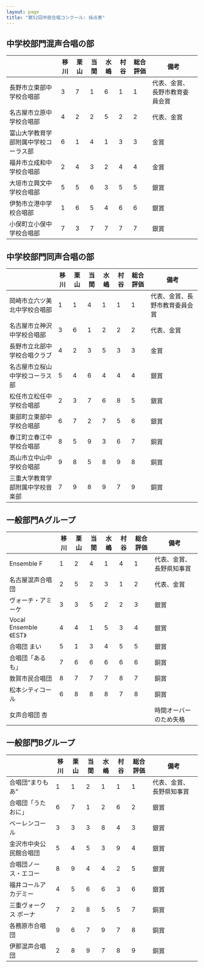 ```yaml
---
layout: page
title: "第52回中部合唱コンクール: 採点表"
---
```

中学校部門混声合唱の部
----------------------

|                                      | 移川 | 栗山 | 当間 | 水嶋 | 村谷 | 総合評価 | 備考                           |
|--------------------------------------|------|------|------|------|------|----------|--------------------------------|
| 長野市立東部中学校合唱部             | 3    | 7    | 1    | 6    | 1    | 1        | 代表、金賞、長野市教育委員会賞 |
| 名古屋市立原中学校合唱部             | 4    | 2    | 2    | 5    | 2    | 2        | 代表、金賞                     |
| 富山大学教育学部附属中学校コーラス部 | 6    | 1    | 4    | 1    | 3    | 3        | 金賞                           |
| 福井市立成和中学校合唱部             | 2    | 4    | 3    | 2    | 4    | 4        | 金賞                           |
| 大垣市立興文中学校合唱部             | 5    | 5    | 6    | 3    | 5    | 5        | 銀賞                           |
| 伊勢市立港中学校合唱部               | 1    | 6    | 5    | 4    | 6    | 6        | 銀賞                           |
| 小俣町立小俣中学校合唱部             | 7    | 3    | 7    | 7    | 7    | 7        | 銀賞                           |

中学校部門同声合唱の部
----------------------

|                                  | 移川 | 栗山 | 当間 | 水嶋 | 村谷 | 総合評価 | 備考                           |
|----------------------------------|------|------|------|------|------|----------|--------------------------------|
| 岡崎市立六ツ美北中学校合唱部     | 1    | 1    | 4    | 1    | 1    | 1        | 代表、金賞、長野市教育委員会賞 |
| 名古屋市立神沢中学校合唱部       | 3    | 6    | 1    | 2    | 2    | 2        | 代表、金賞                     |
| 長野市立北部中学校合唱クラブ     | 4    | 2    | 3    | 5    | 3    | 3        | 金賞                           |
| 名古屋市立桜山中学校コーラス部   | 5    | 4    | 6    | 4    | 4    | 4        | 銀賞                           |
| 松任市立松任中学校合唱部         | 2    | 3    | 7    | 6    | 8    | 5        | 銀賞                           |
| 東部町立東部中学校合唱部         | 6    | 7    | 2    | 7    | 5    | 6        | 銀賞                           |
| 春江町立春江中学校合唱部         | 8    | 5    | 9    | 3    | 6    | 7        | 銅賞                           |
| 高山市立中山中学校合唱部         | 9    | 8    | 5    | 8    | 9    | 8        | 銅賞                           |
| 三重大学教育学部附属中学校音楽部 | 7    | 9    | 8    | 9    | 7    | 9        | 銅賞                           |

一般部門Aグループ
-----------------

|                       | 移川 | 栗山 | 当間 | 水嶋 | 村谷 | 総合評価 | 備考                     |
|-----------------------|------|------|------|------|------|----------|--------------------------|
| Ensemble F            | 1    | 2    | 4    | 1    | 4    | 1        | 代表、金賞、長野県知事賞 |
| 名古屋混声合唱団      | 2    | 5    | 2    | 3    | 1    | 2        | 代表、金賞               |
| ヴォーチ・アミーケ    | 3    | 3    | 5    | 2    | 2    | 3        | 銀賞                     |
| Vocal Ensemble《EST》 | 4    | 4    | 1    | 5    | 3    | 4        | 銀賞                     |
| 合唱団 まい           | 5    | 1    | 3    | 4    | 5    | 5        | 銀賞                     |
| 合唱団「あるも」      | 7    | 6    | 6    | 6    | 6    | 6        | 銅賞                     |
| 敦賀市民合唱団        | 8    | 7    | 7    | 7    | 8    | 7        | 銅賞                     |
| 松本シティコール      | 6    | 8    | 8    | 8    | 7    | 8        | 銅賞                     |
| 女声合唱団 杏         |      |      |      |      |      |          | 時間オーバーのため失格   |

一般部門Bグループ
-----------------

|                        | 移川 | 栗山 | 当間 | 水嶋 | 村谷 | 総合評価 | 備考                     |
|------------------------|------|------|------|------|------|----------|--------------------------|
| 合唱団“まりもあ”       | 1    | 1    | 2    | 1    | 1    | 1        | 代表、金賞、長野県知事賞 |
| 合唱団「うたおに」     | 6    | 7    | 1    | 2    | 6    | 2        | 銀賞                     |
| ベーレンコール         | 3    | 3    | 3    | 8    | 4    | 3        | 銀賞                     |
| 金沢市中央公民館合唱団 | 5    | 4    | 5    | 3    | 9    | 4        | 銀賞                     |
| 合唱団ノース・エコー   | 8    | 9    | 4    | 4    | 2    | 5        | 銀賞                     |
| 福井コールアカデミー   | 4    | 5    | 6    | 6    | 3    | 6        | 銀賞                     |
| 三重ヴォークス ボーナ  | 7    | 2    | 8    | 5    | 5    | 7        | 銅賞                     |
| 各務原市合唱団         | 9    | 6    | 7    | 9    | 7    | 8        | 銅賞                     |
| 伊那混声合唱団         | 2    | 8    | 9    | 7    | 8    | 9        | 銅賞                     |
